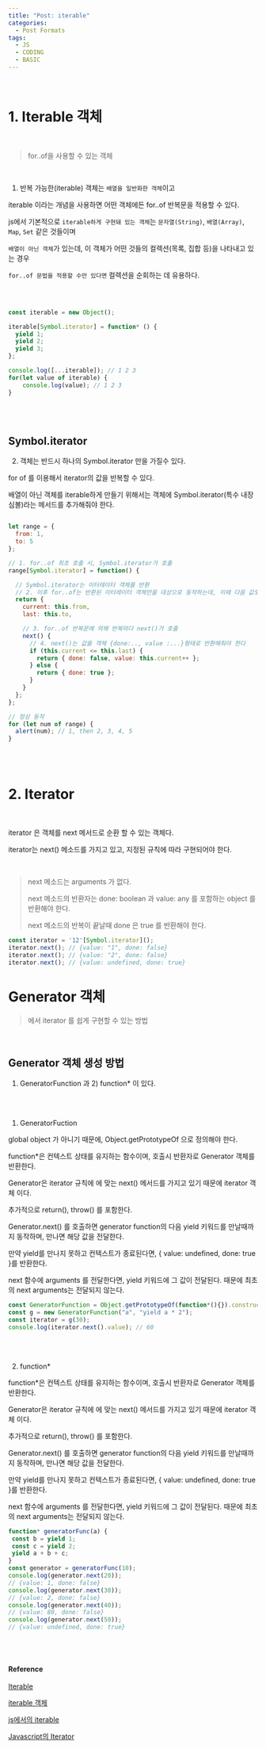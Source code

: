 ```yaml
---
title: "Post: iterable"
categories:
  - Post Formats
tags:
  - JS
  - CODING
  - BASIC
---
```


<br>

# 1. Iterable 객체

<br>

> for..of을 사용할 수 있는 객체

<br>

1) 반복 가능한(iterable) 객체는 `배열을 일반화한 객체`이고

iterable 이라는 개념을 사용하면 어떤 객체에든 for..of 반복문을 적용할 수 있다.

js에서 기본적으로 `iterable하게 구현돼 있는 객체`는 `문자열(String)`, `배열(Array)`, `Map`, `Set` 같은 것들이며

`배열이 아닌 객체`가 있는데, 이 객체가 어떤 것들의 컬렉션(목록, 집합 등)을 나타내고 있는 경우

`for..of 문법을 적용할 수만 있다면` 컬렉션을 순회하는 데 유용하다.

<br>

```js

const iterable = new Object();

iterable[Symbol.iterator] = function* () {
  yield 1;
  yield 2;
  yield 3;
};

console.log([...iterable]); // 1 2 3
for(let value of iterable) {
    console.log(value); // 1 2 3
}
```
<br>
<br>

## Symbol.iterator

2) 객체는 반드시 하나의 Symbol.iterator 만을 가질수 있다.

for of 를 이용해서 iterator의 값을 반복할 수 있다.

배열이 아닌 객체를 iterable하게 만들기 위해서는 객체에 Symbol.iterator(특수 내장 심볼)라는 메서드를 추가해줘야 한다.

```js

let range = {
  from: 1,
  to: 5
};

// 1. for..of 최초 호출 시, Symbol.iterator가 호출
range[Symbol.iterator] = function() {

  // Symbol.iterator는 이터레이터 객체를 반환
  // 2. 이후 for..of는 반환된 이터레이터 객체만을 대상으로 동작하는데, 이때 다음 값도 정해진다.
  return {
    current: this.from,
    last: this.to,

    // 3. for..of 반복문에 의해 반복마다 next()가 호출
    next() {
      // 4. next()는 값을 객체 {done:.., value :...}형태로 반환해줘야 한다
      if (this.current <= this.last) {
        return { done: false, value: this.current++ };
      } else {
        return { done: true };
      }
    }
  };
};

// 정상 동작
for (let num of range) {
  alert(num); // 1, then 2, 3, 4, 5
}
```

<br>
<br>

# 2. Iterator

<br>

iterator 은 객체를 next 메서드로 순환 할 수 있는 객체다.

iterator는 next() 메소드를 가지고 있고, 지정된 규칙에 따라 구현되어야 한다.

<br>

> next 메소드는 arguments 가 없다.
> 
> next 메소드의 반환자는 done: boolean 과 value: any 를 포함하는 object 를 반환해야 한다.
>
> next 메소드의 반복이 끝날때 done 은 true 를 반환해야 한다.

```js
const iterator = '12'[Symbol.iterator]();
iterator.next(); // {value: "1", done: false}
iterator.next(); // {value: "2", done: false}
iterator.next(); // {value: undefined, done: true}
```

# Generator 객체

> 에서 iterator 를 쉽게 구현할 수 있는 방법

<br>

## Generator 객체 생성 방법

1) GeneratorFunction 과 2) function* 이 있다.

<br>
<br>

1) GeneratorFuction

global object 가 아니기 때문에, Object.getPrototypeOf 으로 정의해야 한다.

function*은 컨텍스트 상태를 유지하는 함수이며, 호출시 반환자로 Generator 객체를 반환한다.

Generator은 iterator 규칙에 에 맞는 next() 메서드를 가지고 있기 때문에 iterator 객체 이다.

추가적으로 return(), throw() 를 포함한다.

Generator.next() 를 호출하면 generator function의 다음 yield 키워드를 만날때까지 동작하며, 만나면 해당 값을 전달한다.

만약 yield를 만나지 못하고 컨텍스트가 종료된다면, { value: undefined, done: true }를 반환한다.

next 함수에 arguments 를 전달한다면, yield 키워드에 그 값이 전달된다. 때문에 최초의 next arguments는 전달되지 않는다.

```js
const GeneratorFunction = Object.getPrototypeOf(function*(){}).constructor
const g = new GeneratorFunction("a", "yield a * 2");
const iterator = g(30);
console.log(iterator.next().value); // 60
```

<br>
<br>

2) function*

function*은 컨텍스트 상태를 유지하는 함수이며, 호출시 반환자로 Generator 객체를 반환한다.

Generator은 iterator 규칙에 에 맞는 next() 메서드를 가지고 있기 때문에 iterator 객체 이다.

추가적으로 return(), throw() 를 포함한다.

Generator.next() 를 호출하면 generator function의 다음 yield 키워드를 만날때까지 동작하며, 만나면 해당 값을 전달한다.

만약 yield를 만나지 못하고 컨텍스트가 종료된다면, { value: undefined, done: true }를 반환한다.

next 함수에 arguments 를 전달한다면, yield 키워드에 그 값이 전달된다. 때문에 최초의 next arguments는 전달되지 않는다.


```js
function* generatorFunc(a) {
 const b = yield 1;
 const c = yield 2;
 yield a + b + c;
}
const generator = generatorFunc(10);
console.log(generator.next(20));
// {value: 1, done: false}
console.log(generator.next(30));
// {value: 2, done: false}
console.log(generator.next(40));
// {value: 80, done: false}
console.log(generator.next(50));
// {value: undefined, done: true}
```


<br>
<br>

#### Reference

[Iterable](https://helloworldjavascript.net/pages/260-iteration.html#iterator-protocol)

[iterable 객체](https://ko.javascript.info/iterable#ref-1437)

[js에서의 iterable](https://mytory.net/2021/09/22/what-is-iterable-in-js.html)

[Javascript의 Iterator](https://pks2974.medium.com/javascript%EC%99%80-iterator-cdee90b11c0f)
